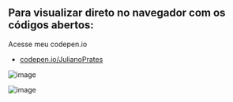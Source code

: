 ## Para visualizar direto no navegador com os códigos abertos:

Acesse meu codepen.io 

<ul>
  <li><a href="https://codepen.io/JulianoPrates/pen/wvjVmNJ"> codepen.io/JulianoPrates</a></li>
</ul>


![image](https://user-images.githubusercontent.com/115593123/197259669-60b6dbe3-528f-49cf-80a1-777c7fbbc490.png)

![image](https://user-images.githubusercontent.com/115593123/197259761-aad5d947-7380-4944-8da4-94781245e4b3.png)
